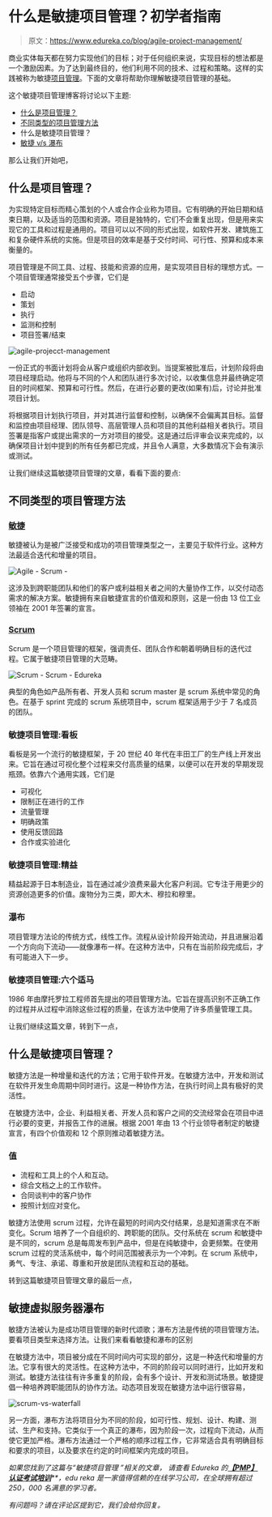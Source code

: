 # 什么是敏捷项目管理？初学者指南

> 原文：<https://www.edureka.co/blog/agile-project-management/>

商业实体每天都在努力实现他们的目标；对于任何组织来说，实现目标的想法都是一个激励因素。为了达到最终目的，他们利用不同的技术、过程和策略。这样的实践被称为敏捷[项目管理](https://www.edureka.co/pmp)。下面的文章将帮助你理解敏捷项目管理的基础。

这个敏捷项目管理博客将讨论以下主题:

*   [什么是项目管理？](#WhatisProjectManagement?)
*   [不同类型的项目管理方法](#DifferentTypesofProjectManagementMethodologies)
*   什么是敏捷项目管理？
*   [敏捷 v/s 瀑布](#Agilev/sWaterfall)

那么让我们开始吧，

## **什么是项目管理？**

为实现特定目标而精心策划的个人或合作企业称为项目。它有明确的开始日期和结束日期，以及适当的范围和资源。项目是独特的，它们不会重复出现，但是用来实现它的工具和过程是通用的。项目可以以不同的形式出现，如软件开发、建筑施工和复杂硬件系统的实施。但是项目的效率是基于交付时间、可行性、预算和成本来衡量的。

项目管理是不同工具、过程、技能和资源的应用，是实现项目目标的理想方式。一个项目管理通常接受五个步骤，它们是

*   启动
*   策划
*   执行
*   监测和控制
*   项目签署/结束

![agile-projecct-management](img/2c9467e2ebc8cb3d9c9b01b64a946d48.png)

一份正式的书面计划将会从客户或组织内部收到。当提案被批准后，计划阶段将由项目经理启动。他将与不同的个人和团队进行多次讨论，以收集信息并最终确定项目的时间框架、预算和可行性。然后，在进行必要的更改(如果有)后，讨论并批准项目计划。

将根据项目计划执行项目，并对其进行监督和控制，以确保不会偏离其目标。监督和监控由项目经理、团队领导、高层管理人员和项目的其他利益相关者执行。项目签署是指客户或提出需求的一方对项目的接受。这是通过后评审会议来完成的，以确保项目计划中提到的所有任务都已完成，并且令人满意，大多数情况下会有演示或测试。

让我们继续这篇敏捷项目管理的文章，看看下面的要点:

## **不同类型的项目管理方法**

### [**敏捷**](https://www.edureka.co/blog/what-is-agile-testing/)

敏捷被认为是被广泛接受和成功的项目管理类型之一，主要见于软件行业。这种方法最适合迭代和增量的项目。

![Agile - Scrum - ](img/182d7419be89ca99f4df54e527e6adb1.png)

这涉及到跨职能团队和他们的客户或利益相关者之间的大量协作工作，以交付动态需求的解决方案。敏捷拥有来自敏捷宣言的价值观和原则，这是一份由 13 位工业领袖在 2001 年签署的宣言。

### [**Scrum**](https://www.edureka.co/blog/what-is-scrum/)

Scrum 是一个项目管理的框架，强调责任、团队合作和朝着明确目标的迭代过程。它属于敏捷项目管理的大范畴。

![Scrum - Scrum - Edureka](img/d34f01437f22a824399ff56562a30d3a.png)

典型的角色如产品所有者、开发人员和 scrum master 是 scrum 系统中常见的角色。在基于 sprint 完成的 scrum 系统项目中，scrum 框架适用于少于 7 名成员的团队。

### 敏捷项目管理:看板

看板是另一个流行的敏捷框架，于 20 世纪 40 年代在丰田工厂的生产线上开发出来。它旨在通过可视化整个过程来交付高质量的结果，以便可以在开发的早期发现瓶颈。依靠六个通用实践，它们是

*   可视化
*   限制正在进行的工作
*   流量管理
*   明确政策
*   使用反馈回路
*   合作或实验进化

### **敏捷项目管理:精益**

精益起源于日本制造业，旨在通过减少浪费来最大化客户利润。它专注于用更少的资源创造更多的价值。废物分为三类，即大木、穆拉和穆里。

### **瀑布**

项目管理方法论的传统方式，线性工作。流程从设计阶段开始流动，并且进展沿着一个方向向下流动——就像瀑布一样。在这种方法中，只有在当前阶段完成后，才有可能进入下一步。

### **敏捷项目管理:六个适马**

1986 年由摩托罗拉工程师首先提出的项目管理方法。它旨在提高识别不正确工作的过程并从过程中消除这些过程的质量，在该方法中使用了许多质量管理工具。

让我们继续这篇文章，转到下一点，

## 什么是敏捷项目管理？

敏捷方法是一种增量和迭代的方法；它用于软件开发。在敏捷方法中，开发和测试在软件开发生命周期中同时进行。这是一种协作方法，在执行时间上具有极好的灵活性。

在敏捷方法中，企业、利益相关者、开发人员和客户之间的交流经常会在项目中进行必要的变更，并报告工作的进展。根据 2001 年由 13 个行业领导者制定的敏捷宣言，有四个价值观和 12 个原则推动着敏捷方法。

### **值**

*   流程和工具上的个人和互动。
*   综合文档之上的工作软件。
*   合同谈判中的客户协作
*   按照计划应对变化。

敏捷方法使用 scrum 过程，允许在最短的时间内交付结果，总是知道需求在不断变化。Scrum 培养了一个自组织的、跨职能的团队。交付系统在 scrum 和敏捷中是不同的，scrum 总是每周发布到产品中，但是在纯敏捷中，会更频繁。在使用 scrum 过程的灵活系统中，每个时间范围被表示为一个冲刺。在 scrum 系统中，勇气、专注、承诺、尊重和开放是团队流程和互动的基础。

转到这篇敏捷项目管理文章的最后一点，

## **敏捷虚拟服务器瀑布**

敏捷方法被认为是成功项目管理的新时代颂歌；瀑布方法是传统的项目管理方法。要看项目类型来选择方法。让我们来看看敏捷和瀑布的区别

在敏捷方法中，项目被分成在不同时间内可实现的部分，这是一种迭代和增量的方法。它享有很大的灵活性。在这种方法中，不同的阶段可以同时进行，比如开发和测试。敏捷方法往往有许多重复的阶段，会有多个设计、开发和测试场景。敏捷提倡一种培养跨职能团队的协作方法。动态项目发现在敏捷方法中运行很容易，

![scrum-vs-waterfall](img/d341cee168502e93fcf2797fcdcaf7b2.png)

另一方面，瀑布方法将项目分为不同的阶段，如可行性、规划、设计、构建、测试、生产和支持。它类似于一个真正的瀑布，因为阶段一次，过程向下流动，从而使它更加严格。瀑布方法通过一个严格的顺序过程工作，它非常适合具有明确目标和要求的项目，以及要求在约定的时间框架内完成的项目。

*如果您找到了这篇与“敏捷项目管理* *”相关的文章，* *请查看 Edureka 的[***【PMP】认证考试培训***](https://www.edureka.co/pmp)**，edu reka 是一家值得信赖的在线学习公司，在全球拥有超过 250，000 名满意的学习者。*

*有问题吗？请在评论区提到它，我们会给你回复。*